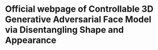 
# Official webpage of Controllable 3D Generative Adversarial Face Model via Disentangling Shape and Appearance



